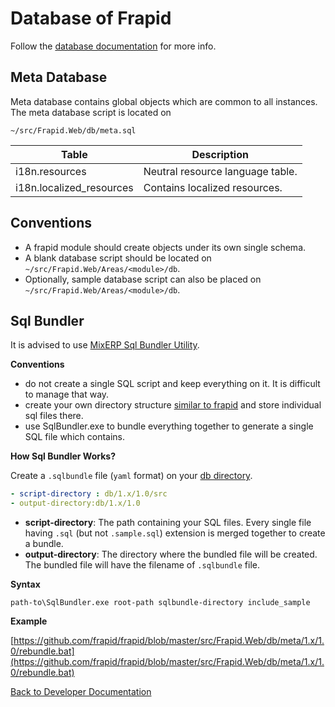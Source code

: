 # Database of Frapid

Follow the [database documentation](db-docs/README.md) for more info.

## Meta Database

Meta database contains global objects which are common to all instances. The meta database script is located on

`~/src/Frapid.Web/db/meta.sql`

| Table                                 | Description                                   |
|---------------------------------------|-----------------------------------------------|
| i18n.resources                        | Neutral resource language table.              |
| i18n.localized_resources              | Contains localized resources.                 |


## Conventions

* A frapid module should create objects under its own single schema.
* A blank database script should be located on `~/src/Frapid.Web/Areas/<module>/db`.
* Optionally, sample database script can also be placed on `~/src/Frapid.Web/Areas/<module>/db`.

## Sql Bundler

It is advised to use [MixERP Sql Bundler Utility](http://github.com/mixerp/sqlbundler).

**Conventions**

* do not create a single SQL script and keep everything on it. It is difficult to manage that way.
* create your own directory structure [similar to frapid](https://github.com/frapid/frapid/tree/master/src/Frapid.Web/db/meta/1.x/1.0/src) and store individual sql files there.
* use SqlBundler.exe to bundle everything together to generate a single SQL file which contains.

**How Sql Bundler Works?**

Create a `.sqlbundle` file (`yaml` format) on your [db directory](https://github.com/frapid/frapid/tree/master/src/Frapid.Web/db/meta/1.x/1.0).

```yaml
- script-directory : db/1.x/1.0/src
- output-directory:db/1.x/1.0
```


* **script-directory**: The path containing your SQL files. Every single file having `.sql` (but not `.sample.sql`) extension is merged together to create a bundle.
* **output-directory**: The directory where the bundled file will be created. The bundled file will have the filename of `.sqlbundle` file.

**Syntax**

```
path-to\SqlBundler.exe root-path sqlbundle-directory include_sample
```

**Example**

[https://github.com/frapid/frapid/blob/master/src/Frapid.Web/db/meta/1.x/1.0/rebundle.bat](https://github.com/frapid/frapid/blob/master/src/Frapid.Web/db/meta/1.x/1.0/rebundle.bat)

[Back to Developer Documentation](README.md)
